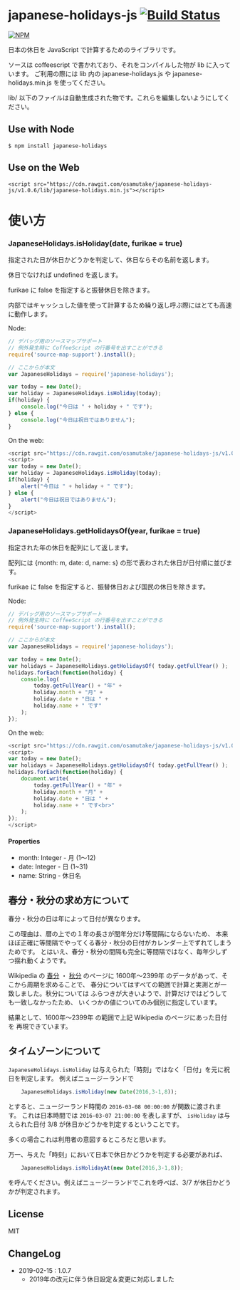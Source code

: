# japanese-holidays-js [![Build Status](https://travis-ci.org/osamutake/japanese-holidays-js.svg?branch=master)](https://travis-ci.org/osamutake/japanese-holidays-js)

[![NPM](https://nodei.co/npm/japanese-holidays.png?downloads=true&downloadRank=true)](https://www.npmjs.com/package/japanese-holidays)


日本の休日を JavaScript で計算するためのライブラリです。

ソースは coffeescript で書かれており、それをコンパイルした物が lib に入っています。
ご利用の際には lib 内の japanese-holidays.js や japanese-holidays.min.js を使ってください。

lib/ 以下のファイルは自動生成された物です。これらを編集しないようにしてください。

## Use with Node

    $ npm install japanese-holidays

## Use on the Web

    <script src="https://cdn.rawgit.com/osamutake/japanese-holidays-js/v1.0.6/lib/japanese-holidays.min.js"></script>

# 使い方

### JapaneseHolidays.isHoliday(date, furikae = true)

指定された日が休日かどうかを判定して、休日ならその名前を返します。

休日でなければ undefined を返します。

furikae に false を指定すると振替休日を除きます。

内部ではキャッシュした値を使って計算するため繰り返し呼ぶ際にはとても高速に動作します。

Node:
```javascript
// デバッグ用のソースマップサポート
// 例外発生時に CoffeeScript の行番号を出すことができる
require('source-map-support').install();

// ここからが本文
var JapaneseHolidays = require('japanese-holidays');

var today = new Date();
var holiday = JapaneseHolidays.isHoliday(today);
if(holiday) {
    console.log("今日は " + holiday + " です");
} else {
    console.log("今日は祝日ではありません");
}
```

On the web:
```javascript
<script src="https://cdn.rawgit.com/osamutake/japanese-holidays-js/v1.0.6/lib/japanese-holidays.min.js"></script>
<script>
var today = new Date();
var holiday = JapaneseHolidays.isHoliday(today);
if(holiday) {
    alert("今日は " + holiday + " です");
} else {
    alert("今日は祝日ではありません");
}
</script>
```

### JapaneseHolidays.getHolidaysOf(year, furikae = true)
    
指定された年の休日を配列にして返します。

配列には {month: m, date: d, name: s} の形で表わされた休日が日付順に並びます。

furikae に false を指定すると、振替休日および国民の休日を除きます。

Node:
```javascript
// デバッグ用のソースマップサポート
// 例外発生時に CoffeeScript の行番号を出すことができる
require('source-map-support').install();

// ここからが本文
var JapaneseHolidays = require('japanese-holidays');

var today = new Date();
var holidays = JapaneseHolidays.getHolidaysOf( today.getFullYear() );
holidays.forEach(function(holiday) {
    console.log(
        today.getFullYear() + "年" +
        holiday.month + "月" + 
        holiday.date + "日は " +
        holiday.name + " です"
    );
});
```

On the web:
```javascript
<script src="https://cdn.rawgit.com/osamutake/japanese-holidays-js/v1.0.6/lib/japanese-holidays.min.js"></script>
<script>
var today = new Date();
var holidays = JapaneseHolidays.getHolidaysOf( today.getFullYear() );
holidays.forEach(function(holiday) {
    document.write(
        today.getFullYear() + "年" +
        holiday.month + "月" + 
        holiday.date + "日は " +
        holiday.name + " です<br>"
    );
});
</script>

```

#### Properties

+ month: Integer - 月 (1～12)
+ date: Integer - 日 (1~31)
+ name: String - 休日名

## 春分・秋分の求め方について

春分・秋分の日は年によって日付が異なります。

この理由は、暦の上での１年の長さが閏年分だけ等間隔にならないため、
本来ほぼ正確に等間隔でやってくる春分・秋分の日付がカレンダー上でずれてしまうためです。
とはいえ、春分・秋分の間隔も完全に等間隔ではなく、毎年少しずつ揺れ動くようです。

Wikipedia の
[春分](https://ja.wikipedia.org/wiki/%E6%98%A5%E5%88%86) ・
[秋分](https://ja.wikipedia.org/wiki/%E7%A7%8B%E5%88%86)
のページに 1600年～2399年 のデータがあって、そこから周期を求めることで、
春分についてはすべての範囲で計算と実測とが一致しました。秋分については
ふらつきが大きいようで、計算だけではどうしても一致しなかったため、
いくつかの値についてのみ個別に指定しています。

結果として、1600年～2399年 の範囲で上記 Wikipedia のページにあった日付を
再現できています。

## タイムゾーンについて

```JapaneseHolidays.isHoliday``` は与えられた「時刻」ではなく「日付」を元に祝日を判定します。
例えばニュージーランドで

```javascript
    JapaneseHolidays.isHoliday(new Date(2016,3-1,8)); 
```

とすると、ニュージーランド時間の ```2016-03-08 00:00:00``` が関数に渡されます。
これは日本時間では ```2016-03-07 21:00:00``` を表しますが、
```isHoliday``` は与えられた日付 3/8 が休日かどうかを判定するということです。

多くの場合これは利用者の意図するところだと思います。

万一、与えた「時刻」において日本で休日かどうかを判定する必要があれば、

```javascript
    JapaneseHolidays.isHolidayAt(new Date(2016,3-1,8)); 
```

を呼んでください。例えばニュージーランドでこれを呼べば、3/7 が休日かどうかが判定されます。

## License

MIT

## ChangeLog


* 2019-02-15 : 1.0.7
  * 2019年の改元に伴う休日設定＆変更に対応しました
